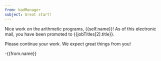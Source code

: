 ```yaml
---
from: badManager
subject: Great start!
---
```

Nice work on the arithmetic programs, {{self.name}}! As of this electronic mail, you have been promoted to {{jobTitles[2].title}}.

Please continue your work. We expect great things from you!

-{{from.name}}
